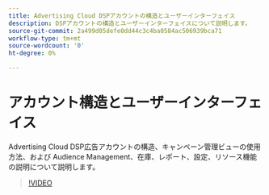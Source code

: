```yaml
---
title: Advertising Cloud DSPアカウントの構造とユーザーインターフェイス
description: DSPアカウントの構造とユーザーインターフェイスについて説明します。
source-git-commit: 2a499d05defe0dd44c3c4ba0584ac506939bca71
workflow-type: tm+mt
source-wordcount: '0'
ht-degree: 0%

---
```


# アカウント構造とユーザーインターフェイス

Advertising Cloud DSP広告アカウントの構造、キャンペーン管理ビューの使用方法、および Audience Management、在庫、レポート、設定、リソース機能の説明について説明します。

>[!VIDEO](https://video.tv.adobe.com/v/339206)

